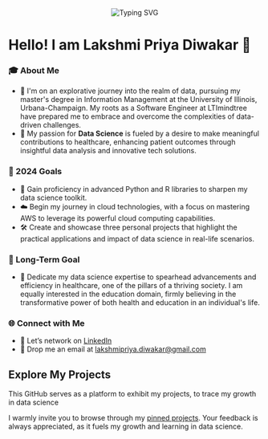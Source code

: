 <div align="center">
    <img src="https://readme-typing-svg.herokuapp.com?font=Jetbrains+mono&size=40&duration=3000&color=33FF33&center=true&vCenter=true&width=700&lines=Welcome+to+my+Github" alt="Typing SVG"/>
</div>

# Hello! I am Lakshmi Priya Diwakar 👋

### 🎓 About Me
- 🌱 I'm on an explorative journey into the realm of data, pursuing my master's degree in Information Management at the University of Illinois, Urbana-Champaign. My roots as a Software Engineer at LTImindtree have prepared me to embrace and overcome the complexities of data-driven challenges.
- 🤖 My passion for **Data Science** is fueled by a desire to make meaningful contributions to healthcare, enhancing patient outcomes through insightful data analysis and innovative tech solutions.

### 🎯 2024 Goals
- 🐍 Gain proficiency in advanced Python and R libraries to sharpen my data science toolkit.
- ☁️ Begin my journey in cloud technologies, with a focus on mastering AWS to leverage its powerful cloud computing capabilities.
- 🛠️ Create and showcase three personal projects that highlight the practical applications and impact of data science in real-life scenarios.

### 🚀 Long-Term Goal
- 🏥 Dedicate my data science expertise to spearhead advancements and efficiency in healthcare, one of the pillars of a thriving society. I am equally interested in the education domain, firmly believing in the transformative power of both health and education in an individual's life. 

### 🌐 Connect with Me

- 💼 Let’s network on [LinkedIn](https://www.linkedin.com/in/lakshmi-priya-diwakar/)
- 📧 Drop me an email at [lakshmipriya.diwakar@gmail.com](mailto:lakshmipriya.diwakar@gmail.com)
 
## Explore My Projects
This GitHub serves as a platform to exhibit my projects, to trace my growth in data science
<p>I warmly invite you to browse through my <a href="https://github.com/LakshmiPriyaDiwakar2706#pinned-repositories">pinned projects</a>. Your feedback is always appreciated, as it fuels my growth and learning in data science.</p>









